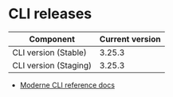# CLI releases

| Component             | Current version |
| --------------------- | --------------- |
| CLI version (Stable)  | 3.25.3          |
| CLI version (Staging) | 3.25.3          |

* [Moderne CLI reference docs](../user-documentation/moderne-cli/cli-reference.md)

